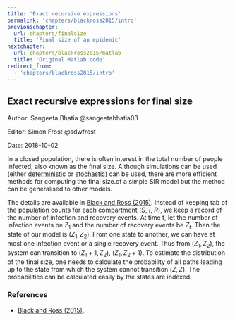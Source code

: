 ```yaml
---
title: 'Exact recursive expressions'
permalink: 'chapters/blackross2015/intro'
previouschapter:
  url: chapters/finalsize
  title: 'Final size of an epidemic'
nextchapter:
  url: chapters/blackross2015/matlab
  title: 'Original Matlab code'
redirect_from:
  - 'chapters/blackross2015/intro'
---
```


## Exact recursive expressions for final size

Author: Sangeeta Bhatia @sangeetabhatia03

Editor: Simon Frost @sdwfrost

Date: 2018-10-02

In a closed population, there is often interest in the total number of people infected, also known as the final size. Although simulations can be used (either [deterministic](http://epirecip.es/epicookbook/chapters/sir/intro) or [stochastic](http://epirecip.es/epicookbook/chapters/sir-stochastic-discretestate-continuoustime/intro)) can be used, there are more efficient methods for computing the final size.of a simple SIR model but the method can be generalised to other models.

The details are available in [Black and Ross (2015)](https://doi.org/10.1016/j.jtbi.2014.11.029). Instead of keeping tab of the population counts for each compartment ($S$, $I$, $R$), we keep a record of the number of infection and recovery events. At time t, let the number of infection events be $Z_1$ and the number of recovery events be $Z_t$. Then the state of our model is $(Z_1, Z_2)$. From one state to another, we can have at most one  infection event or a single recovery event. Thus from $(Z_1, Z_2)$, the system can transition to $(Z_1 + 1, Z_2)$, $(Z_1, Z_2 + 1)$. To estimate the distribution of the final size, one needs to calculate the probability of 
all paths leading up to the state from which the system cannot transition $(Z, Z)$. The probabilities can be calculated easily by the states are indexed.

### References

- [Black and Ross (2015)](https://doi.org/10.1016/j.jtbi.2014.11.029).
